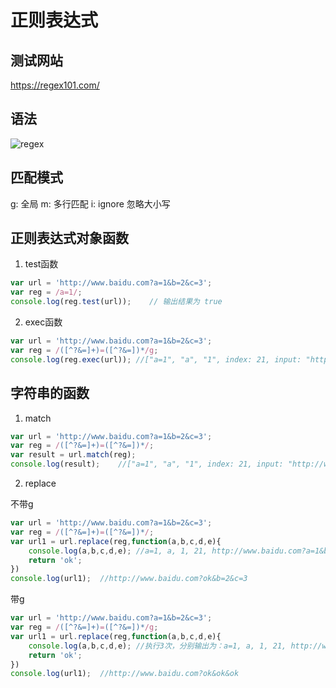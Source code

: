 ﻿# 正则表达式

## 测试网站

<https://regex101.com/>

## 语法

![regex](/public/static/images/node/regex.png)

## 匹配模式

g: 全局
m: 多行匹配
i: ignore 忽略大小写

## 正则表达式对象函数

1. test函数

```js
var url = 'http://www.baidu.com?a=1&b=2&c=3';
var reg = /a=1/;
console.log(reg.test(url));    // 输出结果为 true
```

2. exec函数

```js
var url = 'http://www.baidu.com?a=1&b=2&c=3';
var reg = /([^?&=]+)=([^?&=])*/g;
console.log(reg.exec(url)); //["a=1", "a", "1", index: 21, input: "http://www.baidu.com?a=1&b=2&c=3"]
```

## 字符串的函数

1. match

```js
var url = 'http://www.baidu.com?a=1&b=2&c=3';
var reg = /([^?&=]+)=([^?&=])*/;
var result = url.match(reg);
console.log(result);    //["a=1", "a", "1", index: 21, input: "http://www.baidu.com?a=1&b=2&c=3"]
```

2. replace

不带g

```js
var url = 'http://www.baidu.com?a=1&b=2&c=3';
var reg = /([^?&=]+)=([^?&=])*/;
var url1 = url.replace(reg,function(a,b,c,d,e){
    console.log(a,b,c,d,e); //a=1, a, 1, 21, http://www.baidu.com?a=1&b=2&c=3
    return 'ok';
})
console.log(url1);  //http://www.baidu.com?ok&b=2&c=3
```

带g

```js
var url = 'http://www.baidu.com?a=1&b=2&c=3';
var reg = /([^?&=]+)=([^?&=])*/g;
var url1 = url.replace(reg,function(a,b,c,d,e){
    console.log(a,b,c,d,e); //执行3次，分别输出为：a=1, a, 1, 21, http://www.baidu.com?a=1&b=2&c=3 和 b=2, b, 2, 25, http://www.baidu.com?a=1&b=2&c=3 和 | c=3, c, 3, 29, http://www.baidu.com?a=1&b=2&c=3
    return 'ok';
})
console.log(url1);  //http://www.baidu.com?ok&ok&ok
```
